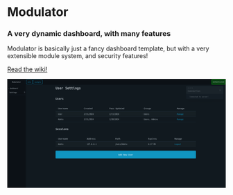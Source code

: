 # Modulator
 
### A very dynamic dashboard, with many features

Modulator is basically just a fancy dashboard template, but with a very extensible module system, and security features!

[Read the wiki!](https://github.com/Astatin3/Modulator/wiki)

![alt text](https://raw.githubusercontent.com/Astatin3/images/main/Modulator-1.png)